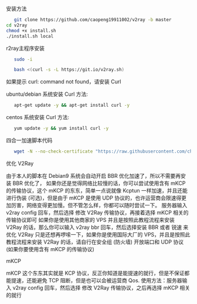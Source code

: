 安装方法

```bash
   git clone https://github.com/caopeng19911002/v2ray -b master
cd v2ray
chmod +x install.sh
./install.sh local
   ```

r2ray主程序安装

```bash
   sudo -i
   ```

```bash
   bash <(curl -s -L https://git.io/v2ray.sh)
   ```

如果提示 curl: command not found，请安装 Curl

ubuntu/debian 系统安装 Curl 方法: 

```bash
   apt-get update -y && apt-get install curl -y
   ```

centos 系统安装 Curl 方法: 

```bash
   yum update -y && yum install curl -y
   ```


四合一加速脚本代码

```bash
   wget -N --no-check-certificate "https://raw.githubusercontent.com/chiakge/Linux-NetSpeed/master/tcp.sh" && chmod +x tcp.sh && ./tcp.sh
   ```


优化 V2Ray

由于本人的脚本在 Debian9 系统会自动开启 BBR 优化加速了，所以不需要再安装 BBR 优化了，
如果你还是觉得网络比较慢的话，你可以尝试使用含有 mKCP 的传输协议，这个 mKCP 的东东，简单一点说就像 Kcptun 一样加速，并且还能进行伪装 (可选)，但是由于 mKCP 是使用 UDP 协议的，也许运营商会限速得更加厉害，网络变得更加慢。但不管怎么样，你都可以随时尝试一下。
服务器输入 v2ray config 回车，然后选择 修改 V2Ray 传输协议，再接着选择 mKCP 相关的传输协议即可
如果你是使用其他商家的 VPS 并且是按照此教程流程来安装 V2Ray 的话，那么你可以输入 v2ray bbr 回车，然后选择安装 BBR 或者 锐速 来优化 V2Ray
只是还想再啰嗦一下，如果你是使用国际大厂的 VPS，并且是按照此教程流程来安装 V2Ray 的话，请自行在安全组 (防火墙) 开放端口和 UDP 协议 (如果你要使用含有 mKCP 的传输协议)

mKCP

mKCP 这个东东其实就是 KCP 协议，反正你知道是能提速的就行，但是不保证都能提速，还能避免 TCP 阻断，但是也可以会被运营商 Qos.
使用方法：服务器输入 v2ray config 回车，然后选择 修改 V2Ray 传输协议，之后再选择 mKCP 相关的就行
